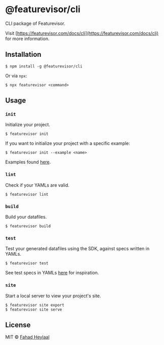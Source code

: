 # @featurevisor/cli

CLI package of Featurevisor.

Visit [https://featurevisor.com/docs/cli](https://featurevisor.com/docs/cli) for more information.

## Installation

```
$ npm install -g @featurevisor/cli
```

Or via `npx`:

```
$ npx featurevisor <command>
```

## Usage

### `init`

Initialize your project.

```
$ featurevisor init
```

If you want to initialize your project with a specific example:

```
$ featurevisor init --example <name>
```

Examples found [here](../../examples).

### `lint`

Check if your YAMLs are valid.

```
$ featurevisor lint
```


### `build`

Build your datafiles.

```
$ featurevisor build
```

### `test`

Test your generated datafiles using the SDK, against specs written in YAMLs.

```
$ featurevisor test
```

See test specs in YAMLs [here](../../examples/example-1/tests) for inspiration.

### `site`

Start a local server to view your project's site.

```
$ featurevisor site export
$ featurevisor site serve
```

## License

MIT © [Fahad Heylaal](https://fahad19.com)
